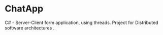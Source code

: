 # ChatApp
C# - Server-Client form application, using threads. Project for Distributed software architectures .
